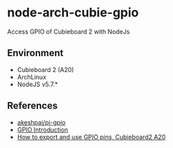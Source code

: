 # node-arch-cubie-gpio
Access GPIO of Cubieboard 2 with NodeJs

## Environment

+ Cubieboard 2 (A20)
+ ArchLinux
+ NodeJS v5.7.*

## References

+ [akeshpai/pi-gpio](https://github.com/rakeshpai/pi-gpio) 
+ [GPIO Introduction](https://github.com/cubieplayer/Cubian/wiki/GPIO-Introduction)
+ [How to export and use GPIO pins, Cubieboard2 A20](https://archlinuxarm.org/forum/viewtopic.php?f=60&t=9622)